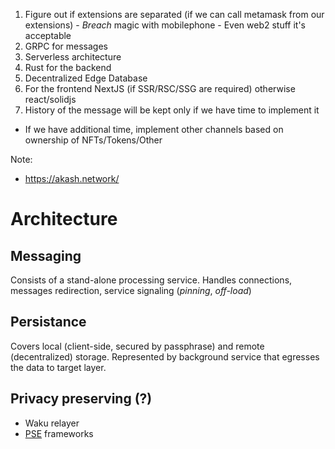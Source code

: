 1) Figure out if extensions are separated (if we can call metamask from our extensions) - *Breach* magic with mobilephone - Even web2 stuff it's acceptable
2) GRPC for messages
3) Serverless architecture
4) Rust for the backend
5) Decentralized Edge Database
6) For the frontend NextJS (if SSR/RSC/SSG are required) otherwise react/solidjs
7) History of the message will be kept only if we have time to implement it

- If we have additional time, implement other channels based on ownership of NFTs/Tokens/Other

Note:
- https://akash.network/

# Architecture
## Messaging
Consists of a stand-alone processing service. Handles connections, messages redirection, service signaling (*pinning*, *off-load*)
## Persistance
Covers local (client-side, secured by passphrase) and remote (decentralized) storage. Represented by background service that egresses the data to target layer.
## Privacy preserving (?)
- Waku relayer
- [PSE](https://pse.dev) frameworks
